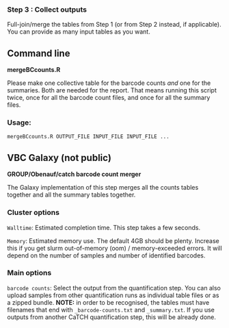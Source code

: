 ### Step 3 : Collect outputs

Full-join/merge the tables from Step 1 (or from Step 2 instead, if applicable).
You can provide as many input tables as you want.


## Command line

**mergeBCcounts.R**

Please make one collective table for the barcode counts *and* one for the summaries. Both are needed 
for the report. That means running this script twice, once for all the barcode count files, and once for 
all the summary files.

### Usage:

```
mergeBCcounts.R OUTPUT_FILE INPUT_FILE INPUT_FILE ...
```

## VBC Galaxy (not public)

**GROUP/Obenauf/catch barcode count merger**

The Galaxy implementation of this step merges all the counts tables together and all the summary tables together.

### Cluster options

`Walltime`: Estimated completion time. This step takes a few seconds.

`Memory`:   Estimated memory use. The default 4GB should be plenty. Increase this if you get slurm out-of-memory (oom) / memory-exceeded errors. It will depend on the  number of samples and number of identified barcodes.


### Main options

`barcode counts`: Select the output from the quantification step. You can also upload samples from other quantification runs as individual table files or as a zipped bundle. **NOTE:** in order to be recognised, the tables must have filenames that end with `_barcode-counts.txt` and `_summary.txt`. If you use outputs from another CaTCH quantification step, this will be already done.


